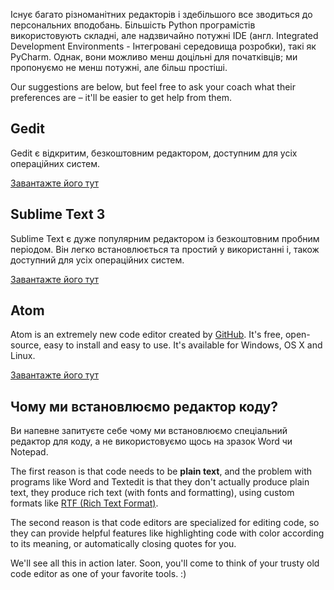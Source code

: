 Існує багато різноманітних редакторів і здебільшого все зводиться до персональних вподобань. Більшість Python програмістів використовують складні, але надзвичайно потужні IDE (англ. Integrated Development Environments - Інтегровані середовища розробки), такі як PyCharm. Однак, вони можливо менш доцільні для початківців; ми пропонуємо не менш потужні, але більш простіші. 

Our suggestions are below, but feel free to ask your coach what their preferences are – it'll be easier to get help from them.

## Gedit

Gedit є відкритим, безкоштовним редактором, доступним для усіх операційних систем.

[Завантажте його тут](https://wiki.gnome.org/Apps/Gedit#Download)

## Sublime Text 3

Sublime Text є дуже популярним редактором із безкоштовним пробним періодом. Він легко встановлюється та простий у використанні і, також доступний для усіх операційних систем.

[Завантажте його тут](https://www.sublimetext.com/3)

## Atom

Atom is an extremely new code editor created by [GitHub](https://github.com/). It's free, open-source, easy to install and easy to use. It's available for Windows, OS X and Linux.

[Завантажте його тут](https://atom.io/)

## Чому ми встановлюємо редактор коду?

Ви напевне запитуєте себе чому ми встановлюємо спеціальний редактор для коду, а не використовуємо щось на зразок Word чи Notepad.

The first reason is that code needs to be **plain text**, and the problem with programs like Word and Textedit is that they don't actually produce plain text, they produce rich text (with fonts and formatting), using custom formats like [RTF (Rich Text Format)](https://en.wikipedia.org/wiki/Rich_Text_Format).

The second reason is that code editors are specialized for editing code, so they can provide helpful features like highlighting code with color according to its meaning, or automatically closing quotes for you.

We'll see all this in action later. Soon, you'll come to think of your trusty old code editor as one of your favorite tools. :)